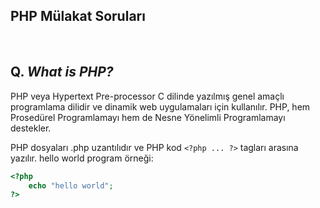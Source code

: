 ## PHP Mülakat Soruları

<br/>

## Q. ***What is PHP?***

PHP veya Hypertext Pre-processor C dilinde yazılmış genel amaçlı programlama dilidir ve dinamik web uygulamaları için kullanılır. PHP, hem Prosedürel Programlamayı hem de Nesne Yönelimli Programlamayı destekler.

PHP dosyaları .php uzantılıdır ve PHP kod `<?php ... ?>` tagları arasına yazılır. 
hello world program örneği:
    
```php
<?php
    echo "hello world";
?>
